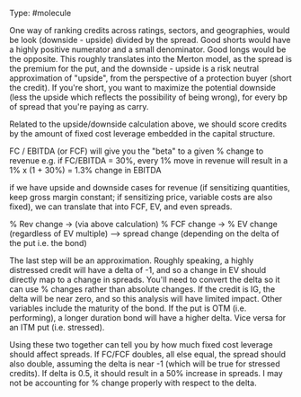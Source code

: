 Type: #molecule 

One way of ranking credits across ratings, sectors, and geographies, would be look (downside - upside) divided by the spread. Good shorts would have a highly positive numerator and a small denominator. Good longs would be the opposite. This roughly translates into the Merton model, as the spread is the premium for the put, and the downside - upside is a risk neutral approximation of "upside", from the perspective of a protection buyer (short the credit). If you're short, you want to maximize the potential downside (less the upside which reflects the possibility of being wrong), for every bp of spread that you're paying as carry. 

Related to the upside/downside calculation above, we should score credits by the amount of fixed cost leverage embedded in the capital structure. 

FC / EBITDA (or FCF) will give you the "beta" to a given % change to revenue
e.g. if FC/EBITDA = 30%, every 1% move in revenue will result in a 1% x (1 + 30%) = 1.3% change in EBITDA

if we have upside and downside cases for revenue (if sensitizing quantities, keep gross margin constant; if sensitizing price, variable costs are also fixed), we can translate that into FCF, EV, and even spreads.

% Rev change -> (via above calculation) % FCF change -> % EV change (regardless of EV multiple) --> spread change (depending on the delta of the put i.e. the bond)

The last step will be an approximation. Roughly speaking, a highly distressed credit will have a delta of -1, and so a change in EV should directly map to a change in spreads. You'll need to convert the delta so it can use % changes rather than absolute changes. If the credit is IG, the delta will be near zero, and so this analysis will have limited impact. Other variables include the maturity of the bond. If the put is OTM (i.e. performing), a longer duration bond will have a higher delta. Vice versa for an ITM put (i.e. stressed). 

Using these two together can tell you by how much fixed cost leverage should affect spreads. If FC/FCF doubles, all else equal, the spread should also double, assuming the delta is near -1 (which will be true for stressed credits). If delta is 0.5, it should result in a 50% increase in spreads. I may not be accounting for % change properly with respect to the delta. 